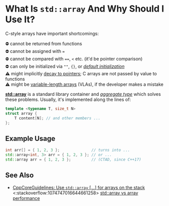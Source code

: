 # What Is `std::array` And Why Should I Use It?

C-style arrays have important shortcomings:<br/>

:no_entry: cannot be returned from functions<br> :no_entry: cannot be assigned with `=`<br> :no_entry: cannot be
compared with `==`, `<` etc. (it'd be pointer comparison)<br> :no_entry: can only be initialized via `""`, `{}`, or
_[default initialization][1]_<br> :warning: might implicitly [decay to pointers][2]; C arrays are not passed by value to
functions<br> :warning: might be [variable-length arrays][3] (VLAs), if the developer makes a mistake

[1]: https://en.cppreference.com/w/cpp/language/default_initialization
[2]: https://64.github.io/cpp-faq/decay/
[3]: https://en.wikipedia.org/wiki/Variable-length_array

**[std::array](https://en.cppreference.com/w/cpp/container/array)** is a standard library container and
_[aggregate type](https://en.cppreference.com/w/cpp/language/aggregate_initialization)_ which solves these problems.
Usually, it's implemented along the lines of:

```cpp
template <typename T, size_t N>
struct array {
    T content[N]; // and other members ...
};
```

## Example Usage

```cpp
int arr[] = { 1, 2, 3 };              // turns into ...
std::array<int, 3> arr = { 1, 2, 3 }; // or ...
std::array arr = { 1, 2, 3 };         // (CTAD, since C++17)
```

## See Also

- [CppCoreGuidelines: Use `std::array` [...] for arrays on the stack](http://isocpp.github.io/CppCoreGuidelines/CppCoreGuidelines#Res-stack)<br>
  <:stackoverflow:1074747016644661258> [std::array vs array performance](https://stackoverflow.com/q/30263303/5740428)
